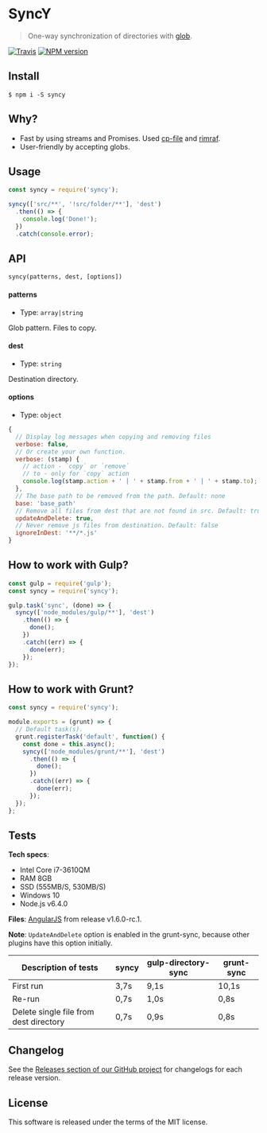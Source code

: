 # SyncY

> One-way synchronization of directories with [glob](https://github.com/isaacs/node-glob).

[![Travis](https://img.shields.io/travis/mrmlnc/syncy.svg?style=flat-square)](https://travis-ci.org/mrmlnc/syncy)
[![NPM version](https://img.shields.io/npm/v/syncy.svg?style=flat-square)](https://www.npmjs.com/package/syncy)

## Install

```
$ npm i -S syncy
```

## Why?

  * Fast by using streams and Promises. Used [cp-file](https://github.com/sindresorhus/cp-file) and [rimraf](https://github.com/isaacs/rimraf).
  * User-friendly by accepting globs.

## Usage

```js
const syncy = require('syncy');

syncy(['src/**', '!src/folder/**'], 'dest')
  .then(() => {
    console.log('Done!');
  })
  .catch(console.error);
```

## API

```
syncy(patterns, dest, [options])
```

#### patterns

  * Type: `array|string`

Glob pattern. Files to copy.

#### dest

  * Type: `string`

Destination directory.

#### options

  * Type: `object`

```js
{
  // Display log messages when copying and removing files
  verbose: false,
  // Or create your own function.
  verbose: (stamp) {
    // action - `copy` or `remove`
    // to - only for `copy` action
    console.log(stamp.action + ' | ' + stamp.from + ' | ' + stamp.to);
  },
  // The base path to be removed from the path. Default: none
  base: 'base_path'
  // Remove all files from dest that are not found in src. Default: true
  updateAndDelete: true,
  // Never remove js files from destination. Default: false
  ignoreInDest: '**/*.js'
}
```

## How to work with Gulp?

```js
const gulp = require('gulp');
const syncy = require('syncy');

gulp.task('sync', (done) => {
  syncy(['node_modules/gulp/**'], 'dest')
    .then(() => {
      done();
    })
    .catch((err) => {
      done(err);
    });
});
```

## How to work with Grunt?

```js
const syncy = require('syncy');

module.exports = (grunt) => {
  // Default task(s).
  grunt.registerTask('default', function() {
    const done = this.async();
    syncy(['node_modules/grunt/**'], 'dest')
      .then(() => {
        done();
      })
      .catch((err) => {
        done(err);
      });
  });
};
```

## Tests

**Tech specs**:

  * Intel Core i7-3610QM
  * RAM 8GB
  * SSD (555MB/S, 530MB/S)
  * Windows 10
  * Node.js v6.4.0

**Files**: [AngularJS](https://github.com/angular/angular.js/releases/tag/v1.6.0-rc.1) from release v1.6.0-rc.1.

**Note**: `UpdateAndDelete` option is enabled in the grunt-sync, because other plugins have this option initially.

| Description of tests                                 | syncy | gulp-directory-sync | grunt-sync |
|------------------------------------------------------|-------|---------------------|------------|
| First run                                            | 3,7s  | 9,1s                | 10,1s      |
| Re-run                                               | 0,7s  | 1,0s                | 0,8s       |
| Delete single file from dest directory               | 0,7s  | 0,9s                | 0,8s       |


## Changelog

See the [Releases section of our GitHub project](https://github.com/mrmlnc/syncy/releases) for changelogs for each release version.

## License

This software is released under the terms of the MIT license.
